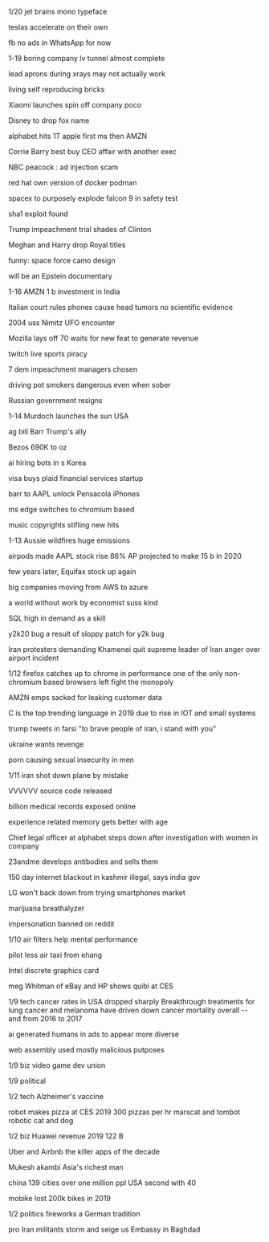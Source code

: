 1/20 
jet brains mono typeface 

teslas accelerate on their own 

fb no ads in WhatsApp for now 

1-19 
boring company lv tunnel almost complete 

lead aprons during xrays may not actually work 

living self reproducing bricks 

Xiaomi launches spin off company poco 

Disney to drop fox name 

alphabet hits 1T 
apple first 
ms then AMZN 

Corrie Barry best buy CEO affair with another exec 

NBC peacock : ad injection scam 

red hat own version of docker 
podman 

spacex to purposely explode falcon 9 in safety test 

sha1 exploit found 

Trump impeachment trial shades of Clinton 

Meghan and Harry drop Royal titles 

funny: space force camo design 

will be an Epstein documentary 

1-16
AMZN 1 b investment in India 

Italian court rules phones cause head tumors 
no scientific evidence 

2004 uss Nimitz UFO encounter 

Mozilla lays off 70 waits for new feat to generate revenue 

twitch live sports piracy 

7 dem impeachment managers chosen 

driving pot smokers dangerous even when sober 

Russian government resigns 

1-14
Murdoch launches the sun USA 

ag bill Barr Trump's ally 

Bezos 690K to oz 

ai hiring bots in s Korea 

visa buys plaid financial services startup 

barr to AAPL unlock Pensacola iPhones 

ms edge switches to chromium based 

music copyrights stifling new hits 

1-13
Aussie wildfires huge emissions 

airpods made AAPL stock rise 86%
AP projected to make 15 b in 2020

few years later, Equifax stock up again 

big companies moving from AWS to azure 

a world without work by economist suss kind 

SQL high in demand as a skill

y2k20 bug a result of sloppy patch for y2k bug 

Iran protesters demanding Khamenei quit 
supreme leader of Iran 
anger over airport incident 

1/12
firefox catches up to chrome in performance
one of the only non-chromium based browsers left
fight the monopoly 

AMZN emps sacked for leaking customer data 

C is the top trending language in 2019 due to rise in IOT and small systems

trump tweets in farsi 
"to brave people of iran, i stand with you"

ukraine wants revenge 

porn causing sexual insecurity in men

1/11
iran shot down plane by mistake 

VVVVVV source code released 

billion medical records exposed online

experience related memory gets better with age

Chief legal officer at alphabet steps down after investigation with women in company 

23andme develops antibodies and sells them 

150 day internet blackout in kashmir illegal, says india gov 

LG won't back down from trying smartphones market 

marijuana breathalyzer 

impersonation banned on reddit 

1/10
air filters help mental performance

pilot less air taxi from ehang

Intel discrete graphics card 

meg Whitman of eBay and HP shows quibi at CES

1/9 tech 
cancer rates in USA dropped sharply 
Breakthrough treatments for lung cancer and melanoma have driven down cancer mortality overall -- and from 2016 to 2017

ai generated humans in ads to appear more diverse 

web assembly used mostly malicious putposes

1/9 biz 
video game dev union 

1/9 political

1/2 tech 
Alzheimer's vaccine 

robot makes pizza at CES 2019 
300 pizzas per hr 
marscat and tombot robotic cat and dog 

1/2 biz 
Huawei revenue 2019 122 B 

Uber and Airbnb the killer apps of the decade 

Mukesh akambi Asia's richest man 

china 139 cities over one million ppl 
USA second with 40 

mobike lost 200k bikes in 2019 

1/2 politics
fireworks a German tradition

pro Iran militants storm and seige us Embassy in Baghdad 
